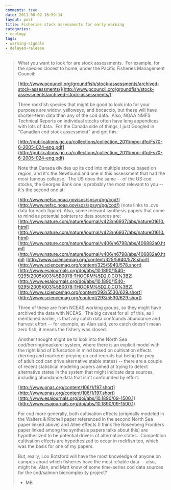```yaml
---
comments: true
date: 2011-08-02 16:59:14
layout: post
title: Fisheries stock assessments for early warning
categories:
- ecology
tags:
- warning-signals
- delayed-release
---
```



> 
> What you want to look for are stock assessments.  For example, for the species closest to home, under the Pacific Fisheries Management Council:
> 
> [http://www.pcouncil.org/groundfish/stock-assessments/archived-stock-assessments/](http://www.pcouncil.org/groundfish/stock-assessments/archived-stock-assessments/)
> 
> Three rockfish species that might be good to look into for your purposes are widow, yelloweye, and bocaccio, but these will have shorter-term data than any of the cod data.  Also, NOAA NMFS Technical Reports on individual stocks often have long appendices with lots of data.  For the Canada side of things, I just Googled in "Canadian cod stock assessment" and got this:
> 
> [http://publications.gc.ca/collections/collection_2011/mpo-dfo/Fs70-6-2005-024-eng.pdf](http://publications.gc.ca/collections/collection_2011/mpo-dfo/Fs70-6-2005-024-eng.pdf)
> 
> Note that Canada divides up its cod into multiple stocks based on region, and it's the Newfoundland one in this assessment that had the most famous collapse.  The US does the same -- of the US cod stocks, the Georges Bank one is probably the most relevant to you -- it's the second one at:
> 
> [http://www.nefsc.noaa.gov/sos/spsyn/pg/cod/](http://www.nefsc.noaa.gov/sos/spsyn/pg/cod/)
> (note links to .cvs data for each figure).
> Also, some relevant synthesis papers that come to mind as potential pointers to data sources are:
> [http://www.nature.com/nature/journal/v423/n6937/abs/nature01610.html](http://www.nature.com/nature/journal/v423/n6937/abs/nature01610.html)
> [http://www.nature.com/nature/journal/v406/n6798/abs/406882a0.html](http://www.nature.com/nature/journal/v406/n6798/abs/406882a0.html)
> [http://www.sciencemag.org/content/325/5940/578.short](http://www.sciencemag.org/content/325/5940/578.short)
> [http://www.esajournals.org/doi/abs/10.1890/1540-9295(2005)003%5B0078:THOORM%5D2.0.CO%3B2](http://www.esajournals.org/doi/abs/10.1890/1540-9295(2005)003%5B0078:THOORM%5D2.0.CO%3B2)
> [http://www.sciencemag.org/content/293/5530/629.short](http://www.sciencemag.org/content/293/5530/629.short)
> 
> Three of these are from NCEAS working groups, so they might have archived the data with NCEAS.  The big caveat for all of this, as I mentioned earlier, is that any catch data confounds abundance and harvest effort -- for example, as Alan said, zero catch doesn't mean zero fish, it means the fishery was closed.
> 
> Another thought might be to look into the North Sea cod/herring/mackerel system, where there is an explicit model with the right kind of bifurcation in mind based on cultivation effects (herring and mackerel preying on cod recruits but being the prey of adult cod can drive alternative stable states) -- there are a couple of recent statistical modeling papers aimed at trying to detect alternative states in the system that might indicate data sources, including abundance data that isn't confounded by effort:
> 
> 
> [http://www.pnas.org/content/106/1/197.short](http://www.pnas.org/content/106/1/197.short)
> [http://www.esajournals.org/doi/abs/10.1890/09-1500.1](http://www.esajournals.org/doi/abs/10.1890/09-1500.1)
> 
> For cod more generally, both cultivation effects (originally modeled in the Walters & Kitchell paper referenced in the second North Sea paper linked above) and Allee effects (I think the Rosenberg Frontiers paper linked among the synthesis papers talks about this) are hypothesized to be potential drivers of alternative states.  Competition cultivation effects are hypothesized to occur in rockfish too, which was the basis for one of my papers.
> 
> But, really, Loo Botsford will have the most knowledge of anyone on campus about which fisheries have the most reliable data -- also, might he, Alan, and Matt know of some time-series cod data sources for the cod/salmon biocomplexity project?
> 
> - MB

